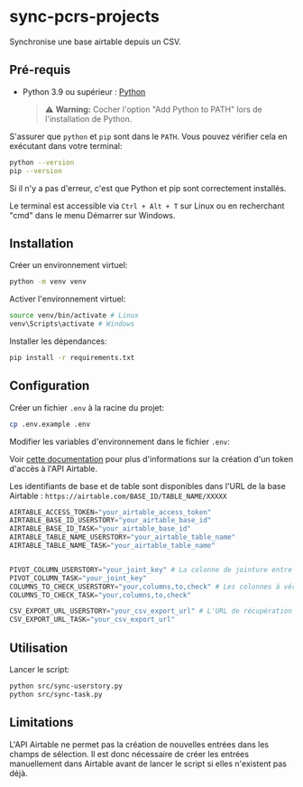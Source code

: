 # sync-pcrs-projects

Synchronise une base airtable depuis un CSV.

## Pré-requis

- Python 3.9 ou supérieur : [Python](https://www.python.org/downloads/)
  > ⚠️ **Warning:** Cocher l'option "Add Python to PATH" lors de l'installation de Python.

S'assurer que `python` et `pip` sont dans le `PATH`. Vous pouvez vérifier cela en exécutant dans votre terminal:

```bash
python --version
pip --version
```

Si il n'y a pas d'erreur, c'est que Python et pip sont correctement installés.

Le terminal est accessible via `Ctrl + Alt + T` sur Linux ou en recherchant "cmd" dans le menu Démarrer sur Windows.

## Installation

Créer un environnement virtuel:

```bash
python -m venv venv
```

Activer l'environnement virtuel:

```bash
source venv/bin/activate # Linux
venv\Scripts\activate # Windows
```

Installer les dépendances:

```bash
pip install -r requirements.txt
```

## Configuration

Créer un fichier `.env` à la racine du projet:

```bash
cp .env.example .env
```

Modifier les variables d'environnement dans le fichier `.env`:

Voir [cette documentation](https://airtable.com/developers/web/guides/personal-access-tokens) pour plus d'informations sur la création d'un token d'accès à l'API Airtable.

Les identifiants de base et de table sont disponibles dans l'URL de la base Airtable : `https://airtable.com/BASE_ID/TABLE_NAME/XXXXX`

```py
AIRTABLE_ACCESS_TOKEN="your_airtable_access_token"
AIRTABLE_BASE_ID_USERSTORY="your_airtable_base_id"
AIRTABLE_BASE_ID_TASK="your_airtable_base_id"
AIRTABLE_TABLE_NAME_USERSTORY="your_airtable_table_name"
AIRTABLE_TABLE_NAME_TASK="your_airtable_table_name"


PIVOT_COLUMN_USERSTORY="your_joint_key" # La colonne de jointure entre les deux tables
PIVOT_COLUMN_TASK="your_joint_key"
COLUMNS_TO_CHECK_USERSTORY="your,columns,to,check" # Les colonnes à vérifier pour la synchronisation, séparées par des virgules
COLUMNS_TO_CHECK_TASK="your,columns,to,check"

CSV_EXPORT_URL_USERSTORY="your_csv_export_url" # L'URL de récupération du CSV à synchroniser
CSV_EXPORT_URL_TASK="your_csv_export_url"
```

## Utilisation

Lancer le script:

```bash
python src/sync-userstory.py
python src/sync-task.py
```

## Limitations

L'API Airtable ne permet pas la création de nouvelles entrées dans les champs de sélection. Il est donc nécessaire de créer les entrées manuellement dans Airtable avant de lancer le script si elles n'existent pas déjà.
